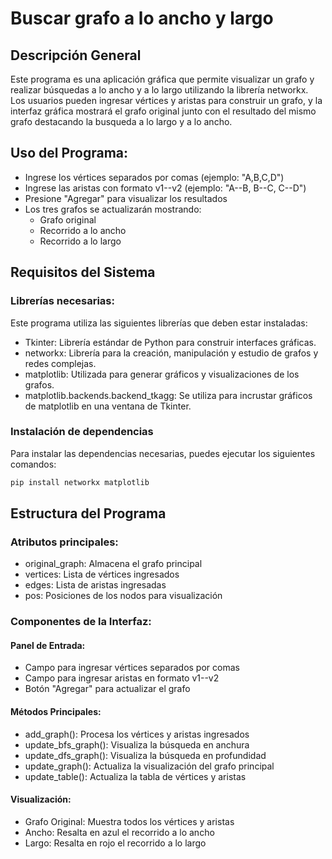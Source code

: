 # Buscar grafo a lo ancho y largo
## Descripción General
Este programa es una aplicación gráfica que permite visualizar un grafo y realizar búsquedas a lo ancho y a lo largo utilizando la librería networkx. Los usuarios pueden ingresar vértices y aristas para construir un grafo, y la interfaz gráfica mostrará el grafo original junto con el resultado del mismo grafo destacando la busqueda a lo largo y a lo ancho.

## Uso del Programa:
- Ingrese los vértices separados por comas (ejemplo: "A,B,C,D")
- Ingrese las aristas con formato v1--v2 (ejemplo: "A--B, B--C, C--D")
- Presione "Agregar" para visualizar los resultados
- Los tres grafos se actualizarán mostrando:
    - Grafo original
    - Recorrido a lo ancho
    - Recorrido a lo largo

## Requisitos del Sistema
### Librerías necesarias:
Este programa utiliza las siguientes librerías que deben estar instaladas:

- Tkinter: Librería estándar de Python para construir interfaces gráficas.
- networkx: Librería para la creación, manipulación y estudio de grafos y redes complejas.
- matplotlib: Utilizada para generar gráficos y visualizaciones de los grafos.
- matplotlib.backends.backend_tkagg: Se utiliza para incrustar gráficos de matplotlib en una ventana de Tkinter.

### Instalación de dependencias
Para instalar las dependencias necesarias, puedes ejecutar los siguientes comandos:

```bash
pip install networkx matplotlib
```

## Estructura del Programa
### Atributos principales:
- original_graph: Almacena el grafo principal
- vertices: Lista de vértices ingresados
- edges: Lista de aristas ingresadas
- pos: Posiciones de los nodos para visualización

### Componentes de la Interfaz:

#### Panel de Entrada:
- Campo para ingresar vértices separados por comas
- Campo para ingresar aristas en formato v1--v2
- Botón "Agregar" para actualizar el grafo

#### Métodos Principales:
- add_graph(): Procesa los vértices y aristas ingresados
- update_bfs_graph(): Visualiza la búsqueda en anchura
- update_dfs_graph(): Visualiza la búsqueda en profundidad
- update_graph(): Actualiza la visualización del grafo principal
- update_table(): Actualiza la tabla de vértices y aristas

#### Visualización:
- Grafo Original: Muestra todos los vértices y aristas
- Ancho: Resalta en azul el recorrido a lo ancho
- Largo: Resalta en rojo el recorrido a lo largo
